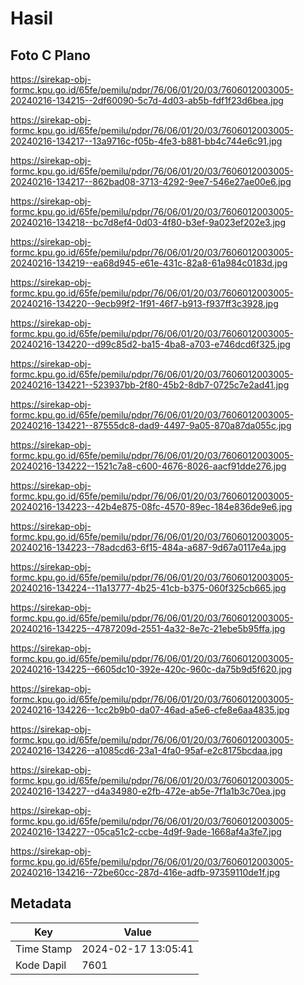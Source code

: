# Hasil

## Foto C Plano

https://sirekap-obj-formc.kpu.go.id/65fe/pemilu/pdpr/76/06/01/20/03/7606012003005-20240216-134215--2df60090-5c7d-4d03-ab5b-fdf1f23d6bea.jpg

https://sirekap-obj-formc.kpu.go.id/65fe/pemilu/pdpr/76/06/01/20/03/7606012003005-20240216-134217--13a9716c-f05b-4fe3-b881-bb4c744e6c91.jpg

https://sirekap-obj-formc.kpu.go.id/65fe/pemilu/pdpr/76/06/01/20/03/7606012003005-20240216-134217--862bad08-3713-4292-9ee7-546e27ae00e6.jpg

https://sirekap-obj-formc.kpu.go.id/65fe/pemilu/pdpr/76/06/01/20/03/7606012003005-20240216-134218--bc7d8ef4-0d03-4f80-b3ef-9a023ef202e3.jpg

https://sirekap-obj-formc.kpu.go.id/65fe/pemilu/pdpr/76/06/01/20/03/7606012003005-20240216-134219--ea68d945-e61e-431c-82a8-61a984c0183d.jpg

https://sirekap-obj-formc.kpu.go.id/65fe/pemilu/pdpr/76/06/01/20/03/7606012003005-20240216-134220--9ecb99f2-1f91-46f7-b913-f937ff3c3928.jpg

https://sirekap-obj-formc.kpu.go.id/65fe/pemilu/pdpr/76/06/01/20/03/7606012003005-20240216-134220--d99c85d2-ba15-4ba8-a703-e746dcd6f325.jpg

https://sirekap-obj-formc.kpu.go.id/65fe/pemilu/pdpr/76/06/01/20/03/7606012003005-20240216-134221--523937bb-2f80-45b2-8db7-0725c7e2ad41.jpg

https://sirekap-obj-formc.kpu.go.id/65fe/pemilu/pdpr/76/06/01/20/03/7606012003005-20240216-134221--87555dc8-dad9-4497-9a05-870a87da055c.jpg

https://sirekap-obj-formc.kpu.go.id/65fe/pemilu/pdpr/76/06/01/20/03/7606012003005-20240216-134222--1521c7a8-c600-4676-8026-aacf91dde276.jpg

https://sirekap-obj-formc.kpu.go.id/65fe/pemilu/pdpr/76/06/01/20/03/7606012003005-20240216-134223--42b4e875-08fc-4570-89ec-184e836de9e6.jpg

https://sirekap-obj-formc.kpu.go.id/65fe/pemilu/pdpr/76/06/01/20/03/7606012003005-20240216-134223--78adcd63-6f15-484a-a687-9d67a0117e4a.jpg

https://sirekap-obj-formc.kpu.go.id/65fe/pemilu/pdpr/76/06/01/20/03/7606012003005-20240216-134224--11a13777-4b25-41cb-b375-060f325cb665.jpg

https://sirekap-obj-formc.kpu.go.id/65fe/pemilu/pdpr/76/06/01/20/03/7606012003005-20240216-134225--4787209d-2551-4a32-8e7c-21ebe5b95ffa.jpg

https://sirekap-obj-formc.kpu.go.id/65fe/pemilu/pdpr/76/06/01/20/03/7606012003005-20240216-134225--6605dc10-392e-420c-960c-da75b9d5f620.jpg

https://sirekap-obj-formc.kpu.go.id/65fe/pemilu/pdpr/76/06/01/20/03/7606012003005-20240216-134226--1cc2b9b0-da07-46ad-a5e6-cfe8e6aa4835.jpg

https://sirekap-obj-formc.kpu.go.id/65fe/pemilu/pdpr/76/06/01/20/03/7606012003005-20240216-134226--a1085cd6-23a1-4fa0-95af-e2c8175bcdaa.jpg

https://sirekap-obj-formc.kpu.go.id/65fe/pemilu/pdpr/76/06/01/20/03/7606012003005-20240216-134227--d4a34980-e2fb-472e-ab5e-7f1a1b3c70ea.jpg

https://sirekap-obj-formc.kpu.go.id/65fe/pemilu/pdpr/76/06/01/20/03/7606012003005-20240216-134227--05ca51c2-ccbe-4d9f-9ade-1668af4a3fe7.jpg

https://sirekap-obj-formc.kpu.go.id/65fe/pemilu/pdpr/76/06/01/20/03/7606012003005-20240216-134216--72be60cc-287d-416e-adfb-97359110de1f.jpg


## Metadata

| Key        | Value               |
| ---------- | ------------------- |
| Time Stamp | 2024-02-17 13:05:41 |
| Kode Dapil | 7601                |



